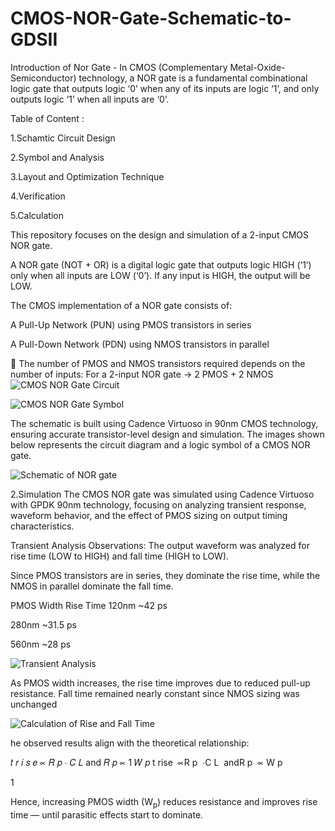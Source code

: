 # CMOS-NOR-Gate-Schematic-to-GDSII
Introduction of Nor Gate -
In CMOS (Complementary Metal-Oxide-Semiconductor) technology, a NOR gate is a fundamental combinational logic gate that outputs logic ‘0’ when any of its inputs are logic ‘1’, and only outputs logic ‘1’ when all inputs are ‘0’.
 
Table of Content :

1.Schamtic Circuit Design

2.Symbol and Analysis 

3.Layout and Optimization Technique

4.Verification 

5.Calculation

This repository focuses on the design and simulation of a 2-input CMOS NOR gate.

A NOR gate (NOT + OR) is a digital logic gate that outputs logic HIGH (‘1’) only when all inputs are LOW (‘0’). If any input is HIGH, the output will be LOW.

The CMOS implementation of a NOR gate consists of:

A Pull-Up Network (PUN) using PMOS transistors in series

A Pull-Down Network (PDN) using NMOS transistors in parallel

📌 The number of PMOS and NMOS transistors required depends on the number of inputs:
For a 2-input NOR gate → 2 PMOS + 2 NMOS
![CMOS NOR Gate Circuit](https://user-images.githubusercontent.com/99066843/152633848-0b85bb7c-ab51-4721-87bb-5e0b6086fbcf.png)

![CMOS NOR Gate Symbol](https://user-images.githubusercontent.com/99066843/152634113-20813373-ca72-41a1-9ff2-96fba86acb30.png)

The schematic is built using Cadence Virtuoso in 90nm CMOS technology, ensuring accurate transistor-level design and simulation.
The images shown below represents the circuit diagram and a logic symbol of a CMOS NOR gate.

![Schematic of NOR gate ](https://media.licdn.com/dms/image/v2/D4D22AQG0PTkhwd9_rA/feedshare-shrink_2048_1536/B4DZZNVF1aHAAk-/0/1745054098166?e=1747872000&v=beta&t=Hem_bT8Emimt-OexJKCFi6DgK6LaOWg70MS11pbJDLg)

2.Simulation 
The CMOS NOR gate was simulated using Cadence Virtuoso with GPDK 90nm technology, focusing on analyzing transient response, waveform behavior, and the effect of PMOS sizing on output timing characteristics.

Transient Analysis Observations:
The output waveform was analyzed for rise time (LOW to HIGH) and fall time (HIGH to LOW).

Since PMOS transistors are in series, they dominate the rise time, while the NMOS in parallel dominate the fall time.


PMOS Width	Rise Time
120nm        	~42 ps

280nm	        ~31.5 ps

560nm        	~28 ps

![Transient Analysis](https://media.licdn.com/dms/image/v2/D4D22AQFNDzhJi3TS1w/feedshare-shrink_2048_1536/B4DZZNVF1UGwAo-/0/1745054098712?e=1747872000&v=beta&t=efvnyPrvqKOABHtm2Ofd2oUtf9YJpYQnbf2Cfq6lOA8)

As PMOS width increases, the rise time improves due to reduced pull-up resistance.
Fall time remained nearly constant since NMOS sizing was unchanged

![Calculation of Rise and Fall Time](https://media.licdn.com/dms/image/v2/D4D22AQFdPnRtElB8vQ/feedshare-shrink_2048_1536/B4DZZNVF0lHwAo-/0/1745054098527?e=1747872000&v=beta&t=C2DQXYpgNlWM6yqrHV8YJoy3T4irDx6VX-vTsMOQJ0g)

he observed results align with the theoretical relationship:

𝑡
𝑟
𝑖
𝑠
𝑒
∝
𝑅
𝑝
⋅
𝐶
𝐿
and
𝑅
𝑝
∝
1
𝑊
𝑝
t 
rise
​
 ∝R 
p
​
 ⋅C 
L
​
 andR 
p
​
 ∝ 
W 
p
​
 
1
​
 
Hence, increasing PMOS width (W<sub>p</sub>) reduces resistance and improves rise time — until parasitic effects start to dominate.

